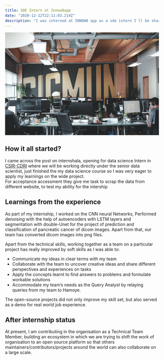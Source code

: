 ```yaml
---
title: SDE Intern at Innow8app
date: "2020-12-12T22:11:03.214Z"
description: "I was interned at INNOW8 app as a sde intern I ll be sharing the jiurney throughout my internship in this blog"
---
```

![photo](sigmund-zBfBXHCaLmk-unsplash.jpg)

## How it all started?

I came across the post on internshala, opening for data science Intern in [ CSIR-CDRI](https://cdri.res.in/) where we will be working directly under the senior data scientist, just finished the my data science course so I was very eager to apply my learnings on the wide project.  
For acceptance accessment they give me task to scrap the data from different website, to test my ability for the intership

## Learnings from the experience

As part of my internship, I worked on the CNN neural Networks, Performed denoising with the help of autoencoders with LSTM layers and segmentation with double-Unet for the project of prediction and classification of pancreatic cancer of dicom images. Apart from that, our team has converted dicom images into png files.

Apart from the technical skills, working together as a team on a particular project has really improved by soft skills as I was able to:

* Communicate my ideas in clear terms with my team
* Collaborate with the team to uncover creative ideas and share different perspectives and experiences on tasks
* Apply the concepts learnt to find answers to problems and formulate workable solutions
* Accommodate my team’s needs as the Query Analyst by relaying queries from my team to Hamoye.

The open-source projects did not only improve my skill set, but also served as a demo for real world job experience.

## After internship status

At present, I am contributing in the organisation as a Technical Team Member, building an ecosystem in which we are trying to shift the work of organisation to an open source platform so that others maintainers/contributors/projects around the world can also collaborate on a large scale.